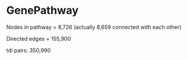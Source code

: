 # GenePathway

Nodes in pathway = 8,726 (actually 8,659 connected with each other)

Directed edges = 155,900

tdi pairs: 350,990
